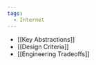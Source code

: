 ```yaml
---
tags:
  - Internet
---
```


- [[Key Abstractions]]
- [[Design Criteria]]
- [[Engineering Tradeoffs]]
